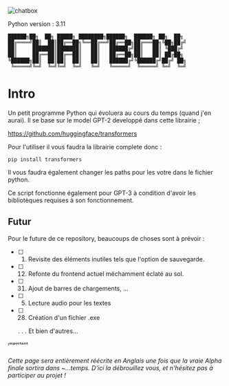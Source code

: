 ![chatbox](https://user-images.githubusercontent.com/92639080/212122617-3c6a4c13-2889-4825-b701-a937eef65847.jpg)

Python version : 3.11
```
██████╗██╗  ██╗ █████╗ ████████╗██████╗  ██████╗ ██╗  ██╗
██╔════╝██║  ██║██╔══██╗╚══██╔══╝██╔══██╗██╔═══██╗╚██╗██╔╝
██║     ███████║███████║   ██║   ██████╔╝██║   ██║ ╚███╔╝ 
██║     ██╔══██║██╔══██║   ██║   ██╔══██╗██║   ██║ ██╔██╗ 
╚██████╗██║  ██║██║  ██║   ██║   ██████╔╝╚██████╔╝██╔╝ ██╗
 ╚═════╝╚═╝  ╚═╝╚═╝  ╚═╝   ╚═╝   ╚═════╝  ╚═════╝ ╚═╝  ╚═╝
 ```
 
 # Intro
 
 Un petit programme Python qui évoluera au cours du temps (quand j'en aurai).
 Il se base sur le model GPT-2 developpé dans cette librairie ; 
 
 https://github.com/huggingface/transformers
 
 Pour l'utiliser il vous faudra la librairie complete donc : 
 
 ```
 pip install transformers
 ```
 
 Il vous faudra également changer les paths pour les votre dans le fichier python.
 
 Ce script fonctionne également pour GPT-3 à condition d'avoir les bibliotèques requises à son fonctionnement.
 
 ## Futur
 
 Pour le future de ce repository, beaucoups de choses sont à prévoir :
 
- [ ] 1. Revisite des éléments inutiles tels que l'option de sauvegarde.

- [ ] 12. Refonte du frontend actuel méchamment éclaté au sol.

- [ ] 31. Ajout de barres de chargements, ...

- [ ] 5. Lecture audio pour les textes

- [ ] 28. Création d'un fichier .exe
      
  . . . 
Et bien d'autres...
 
ᶦᵐᵖᵒʳᵗᵃⁿᵗ 
###### Cette page sera entièrement réécrite en Anglais une fois que la vraie Alpha finale sortira dans ~...temps. D'ici la débrouillez vous, et n'hésitez pas à participer au projet !
